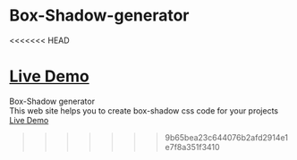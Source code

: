 # Box-Shadow-generator
<<<<<<< HEAD

<a href='https://arman-sahakyan.github.io/Box-Shadow-generator/'>Live Demo</a>
=======
Box-Shadow generator<br>
This web site helps you to create box-shadow css code for your projects
<a href='https://arman-sahakyan.github.io/Box-Shadow-generator/build/index.html'>Live Demo</a>
>>>>>>> 9b65bea23c644076b2afd2914e1e7f8a351f3410
